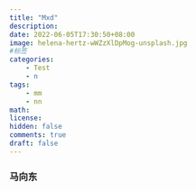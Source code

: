 ```yaml
---
title: "Mxd"
description: 
date: 2022-06-05T17:30:50+08:00
image: helena-hertz-wWZzXlDpMog-unsplash.jpg
#标签
categories:
    - Test
    - n
tags:
    - mm
    - nn
math: 
license: 
hidden: false
comments: true
draft: false
---
```

### 马向东